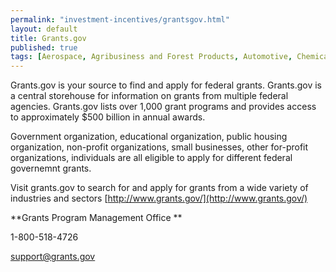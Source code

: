 ```yaml
---
permalink: "investment-incentives/grantsgov.html"
layout: default
title: Grants.gov
published: true
tags: [Aerospace, Agribusiness and Forest Products, Automotive, Chemicals and Pharmaceuticals, Construction and Real Estate, Consumer Goods, Creative and Media, Defense and Security, Education, Education and Training, Electronics and Industrial Equipment, Energy, Environment, Environment and Energy, Financial Services, Food; Beverage and Restaurant, Funding, Health, Information and Communication Technology, Life Sciences and Medical, Logistics and Transportation, Manufacturing, Petroleum; Minerals and Mining, Physical Science and Engineering, Professional Services (Legal; Accounting; etc.), Real Estate, Research and Development, Retail Trade, Textiles, Travel; Tourism and Hospitality, U.S. Companies, Wholesale and Retail Trade, Information]
---
```

Grants.gov is your source to find and apply for federal grants. Grants.gov is a central storehouse for information on grants from multiple federal agencies. Grants.gov lists over 1,000 grant programs and provides access to approximately $500 billion in annual awards.

Government organization, educational organization, public housing organization, non-profit organizations, small businesses, other for-profit organizations, individuals are all eligible to apply for different federal governemnt grants. 

Visit grants.gov to search for and apply for grants from a wide variety of industries and sectors [http://www.grants.gov/](http://www.grants.gov/)

**Grants Program Management Office **

1-800-518-4726 

support@grants.gov
